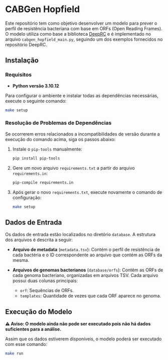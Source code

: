 # CABGen Hopfield

Este repositório tem como objetivo desenvolver um modelo para prever o perfil de resistência bacteriana com base em ORFs (Open Reading Frames). O modelo utiliza como base a biblioteca [DeepRC](https://github.com/ml-jku/DeepRC) e é implementado no arquivo `cabgen_hopfield_main.py`, seguindo um dos exemplos fornecidos no repositório DeepRC.

## Instalação

### Requisitos

- **Python versão 3.10.12**

Para configurar o ambiente e instalar todas as dependências necessárias, execute o seguinte comando:

```bash
make setup
```

### Resolução de Problemas de Dependências

Se ocorrerem erros relacionados a incompatibilidades de versão durante a execução do comando acima, siga os passos abaixo:

1. Instale o `pip-tools` manualmente:

   ```bash
   pip install pip-tools
   ```

2. Gere um novo arquivo `requirements.txt` a partir do arquivo `requirements.in`:

   ```bash
   pip-compile requirements.in
   ```

3. Após gerar o novo `requirements.txt`, execute novamente o comando de configuração:

   ```bash
   make setup
   ```

## Dados de Entrada

Os dados de entrada estão localizados no diretório `database`. A estrutura dos arquivos é descrita a seguir:

- **Arquivo de metadata** (`metadata.tsv`): Contém o perfil de resistência de cada bactéria e o ID correspondente ao arquivo que contém as ORFs da mesma.

- **Arquivos de genomas bacterianos** (`database/orfs`): Contêm as ORFs de cada genoma bacteriano, organizadas em arquivos TSV. Cada arquivo possui duas colunas principais:
  - `orf`: Sequências de ORFs.
  - `templates`: Quantidade de vezes que cada ORF aparece no genoma.

## Execução do Modelo

**⚠️ Aviso: O modelo ainda não pode ser executado pois não há dados suficientes para a análise.**

Assim que os dados estiverem disponíveis, o modelo poderá ser executado com esse comando:

```bash
make run
```
